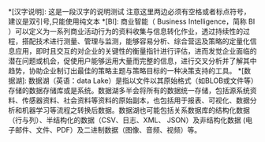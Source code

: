 *[汉字说明]: 这是一段汉字的说明测试 注意这里两边必须有空格或者标点符号，建议是双引号,只能使用纯文本
*[BI]: 商业智能（ Business Intelligence，简称 BI ）可以定义为一系列商业活动行为的资料收集与信息转化作业，透过持续性的过程，搭配技术进行测量、管理与监测，能够容易分析、综合营运及策略的定量化信息应用，即时且交互的对企业的关键性的衡量指针进行评估，进而发觉企业面临的潜在问题或机会，促使用户能够运用大量而完整的信息，进行交叉分析并了解其中趋势，协助企业制订出最佳的策略主题与策略目标的一种决策支持的工具。
*[数据湖]: 数据湖（英语：data Lake）是指以文件以其原始格式（如BLOB或文件等）存储的数据存储库或是系统。数据湖多半会将所有的数据统一存储，包括源系统资料、传感器资料、社会资料等资料的原始副本，也包括用于报表、可视化、数据分析和机器学习等流程之转换后数据。数据湖也可能包括关系数据库的结构化数据（行与列）、半结构化的数据（CSV、日志、XML、 JSON）及非结构化数据 (电子邮件、文件、PDF）及二进制数据（图像、音频、视频）等。
